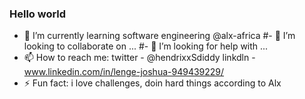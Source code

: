 ### Hello world

- 🌱 I’m currently learning software engineering @alx-africa
#- 👯 I’m looking to collaborate on ...
#- 🤔 I’m looking for help with ...
- 📫 How to reach me: 
     twitter - @hendrixxSdiddy
     linkdln - www.linkedin.com/in/lenge-joshua-949439229/
- ⚡ Fun fact: i love challenges, doin hard things according to Alx

